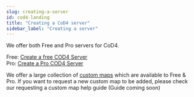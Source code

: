 ```yaml
---
slug: creating-a-server
id: cod4-landing
title: "Creating a CoD4 server"
sidebar_label: "Creating a server"
---
```


We offer both Free and Pro servers for CoD4.

Free: [Create a free COD4 Server](https://fshost.me/free/cod4)  
Pro: [Create a Pro COD4 Server](https://fshost.me/pro/pricing/cod4)

We offer a large collection of [custom maps](https://dl.fsho.st/cod4/usermaps/) which are available to Free & Pro. If you want to request a new custom map to be added, please check our requesting a custom map help guide (Guide coming soon)
